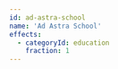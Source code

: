```yaml
---
id: ad-astra-school
name: 'Ad Astra School'
effects:
  - categoryId: education
    fraction: 1
---
```

